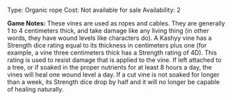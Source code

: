 Type: Organic rope
Cost: Not available for sale
Availability: 2

**Game Notes:** 
These vines are used as ropes and cables. They are generally 1 to 4 centimeters thick, and take damage like any living thing (in other words, they have wound levels like characters do). A Kashyy vine has a Strength dice rating equal to its thickness in centimeters plus one (for example, a vine three centimeters thick has a Strength rating of 4D). This rating is used to resist damage that is applied to the vine. If left attached to a tree, or if soaked in the proper nutrients for at least 8 hours a day, the vines will heal one wound level a day. If a cut vine is not soaked for longer than a week, its Strength dice drop by half and it will no longer be capable of healing naturally.